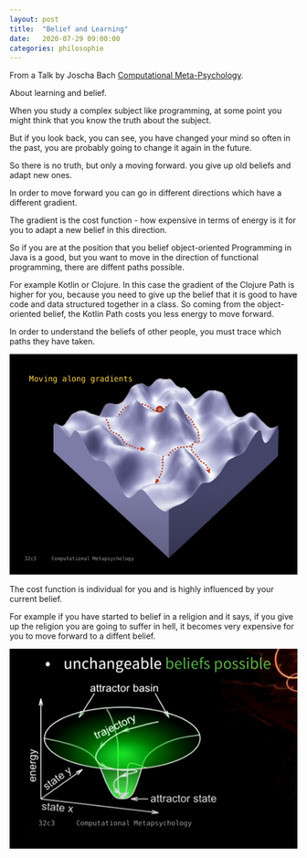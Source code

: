 ```yaml
---
layout: post
title:  "Belief and Learning"
date:   2020-07-29 09:00:00
categories: philosophie
---
```


From a Talk by Joscha Bach [Computational Meta-Psychology](https://www.youtube.com/watch?v=WRdJCFEqFTU).

About learning and belief.

When you study a complex subject like programming, at some point you might think that you know the truth about the subject.

But if you look back, you can see, you have changed your mind so often in the past, you are probably going to change it again in the future.

So there is no truth, but only a moving forward. you give up old beliefs and adapt new ones.

In order to move forward you can go in different directions which have a different gradient.

The gradient is the cost function - how expensive in terms of energy is it for you to adapt a new belief in this direction.

So if you are at the position that you belief object-oriented Programming in Java is a good, but you want to move in the direction of functional programming, there are diffent paths possible.

For example Kotlin or Clojure. In this case the gradient of the Clojure Path is higher for you, because you need to give up the belief that it is good to have code and data structured together in a class. So coming from the object-oriented belief, the Kotlin Path costs you less energy to move forward.

In order to understand the beliefs of other people, you must trace which paths they have taken.

![learning gradients](/img/philosophie/gradient.png)

The cost function is individual for you and is highly influenced by your current belief.

For example if you have started to belief in a religion and it says, if you give up the religion you are going to suffer in hell, it becomes very expensive for you to move forward to a diffent belief.

![belief attractor](/img/philosophie/attractor.png)